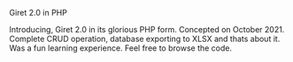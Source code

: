 Giret 2.0 in PHP

Introducing, Giret 2.0 in its glorious PHP form. Concepted on October 2021. Complete CRUD operation, database exporting to XLSX and thats about it. Was a fun learning experience. Feel free to browse the code.
